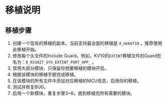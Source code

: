 # 移植说明

## 



## 移植步骤

1. 创建一个现有的移植的副本。当前支持最全面的移植是 `d_mk66f18` ，推荐使用此移植开始。
2. 修改每个头文件的Include Guard。例如，KV10的`EXTINT`移植文件的Guard宏名为：`D_KV10Z7_SYS_EXTINT_PORT_HPP_` 。
3. 禁用大部分模块，只保留你想要移植的模块开启。
4. 根据该模块的移植手册完成移植。
5. 在该模块的所有文件中添加对应移植的MCU信息，启用你的移植。
6. 测试并修复BUG。
7. 启用一个新模块，重复步骤3~6，直到移植完所有需要的模块。